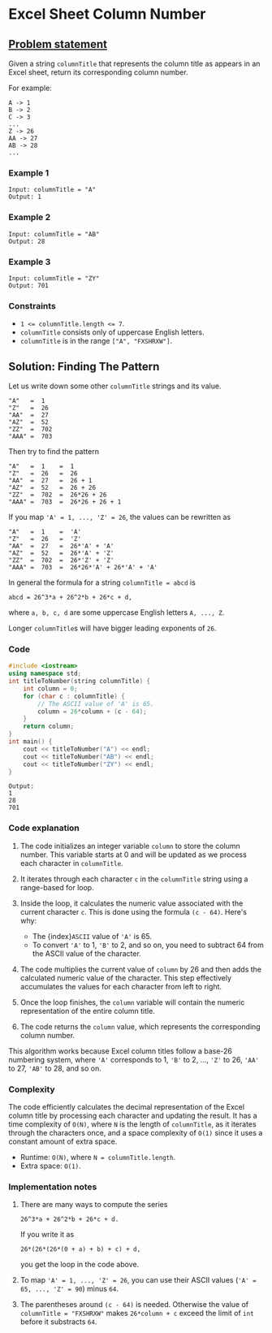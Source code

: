 # Excel Sheet Column Number

## [Problem statement](https://leetcode.com/problems/excel-sheet-column-number/)

Given a string `columnTitle` that represents the column title as appears in an Excel sheet, return its corresponding column number.

For example:
```text
A -> 1
B -> 2
C -> 3
...
Z -> 26
AA -> 27
AB -> 28 
...
``` 

### Example 1
```text
Input: columnTitle = "A"
Output: 1
```

### Example 2
```text
Input: columnTitle = "AB"
Output: 28
```

### Example 3
```text
Input: columnTitle = "ZY"
Output: 701
``` 

### Constraints

* `1 <= columnTitle.length <= 7`.
* `columnTitle` consists only of uppercase English letters.
* `columnTitle` is in the range `["A", "FXSHRXW"]`.

## Solution: Finding The Pattern

Let us write down some other `columnTitle` strings and its value.
```text
"A"   =  1
"Z"   =  26
"AA"  =  27
"AZ"  =  52
"ZZ"  =  702
"AAA" =  703
```

Then try to find the pattern
```text
"A"   =  1    =  1
"Z"   =  26   =  26
"AA"  =  27   =  26 + 1
"AZ"  =  52   =  26 + 26
"ZZ"  =  702  =  26*26 + 26
"AAA" =  703  =  26*26 + 26 + 1
```

If you map `'A' = 1, ..., 'Z' = 26`, the values can be rewritten as
```text
"A"   =  1    =  'A'
"Z"   =  26   =  'Z'
"AA"  =  27   =  26*'A' + 'A'
"AZ"  =  52   =  26*'A' + 'Z'
"ZZ"  =  702  =  26*'Z' + 'Z'
"AAA" =  703  =  26*26*'A' + 26*'A' + 'A'
```

In general the formula for a string `columnTitle = abcd` is
```text
abcd = 26^3*a + 26^2*b + 26*c + d,
```
where `a, b, c, d` are some uppercase English letters `A, ..., Z`.

Longer `columnTitle`s will have bigger leading exponents of `26`.

### Code
```cpp
#include <iostream>
using namespace std;
int titleToNumber(string columnTitle) {
    int column = 0; 
    for (char c : columnTitle) {
        // The ASCII value of 'A' is 65.
        column = 26*column + (c - 64); 
    }
    return column;
}
int main() {
    cout << titleToNumber("A") << endl;
    cout << titleToNumber("AB") << endl;
    cout << titleToNumber("ZY") << endl;
}
```
```text
Output:
1
28
701
```

### Code explanation

1. The code initializes an integer variable `column` to store the column number. This variable starts at 0 and will be updated as we process each character in `columnTitle`.

2. It iterates through each character `c` in the `columnTitle` string using a range-based for loop.

3. Inside the loop, it calculates the numeric value associated with the current character `c`. This is done using the formula `(c - 64)`. Here's why:
   - The {index}`ASCII` value of `'A'` is 65.
   - To convert `'A'` to 1, `'B'` to 2, and so on, you need to subtract 64 from the ASCII value of the character.

4. The code multiplies the current value of `column` by 26 and then adds the calculated numeric value of the character. This step effectively accumulates the values for each character from left to right.

5. Once the loop finishes, the `column` variable will contain the numeric representation of the entire column title.

7. The code returns the `column` value, which represents the corresponding column number.

This algorithm works because Excel column titles follow a base-26 numbering system, where `'A'` corresponds to 1, `'B'` to 2, ..., `'Z'` to 26, `'AA'` to 27, `'AB'` to 28, and so on. 

### Complexity
The code efficiently calculates the decimal representation of the Excel column title by processing each character and updating the result. It has a time complexity of `O(N)`, where `N` is the length of `columnTitle`, as it iterates through the characters once, and a space complexity of `O(1)` since it uses a constant amount of extra space.

* Runtime: `O(N)`, where `N = columnTitle.length`.
* Extra space: `O(1)`.

### Implementation notes
1. There are many ways to compute the series
    ```text
    26^3*a + 26^2*b + 26*c + d.
    ```
    If you write it as 
    ```text
    26*(26*(26*(0 + a) + b) + c) + d,
    ```
    you get the loop in the code above.

2. To map `'A' = 1, ..., 'Z' = 26`, you can use their ASCII values (`'A' = 65, ..., 'Z' = 90`) minus `64`.
3. The parentheses around `(c - 64)` is needed. Otherwise the value of `columnTitle = "FXSHRXW"` makes `26*column + c` exceed the limit of `int` before it substracts `64`. 
